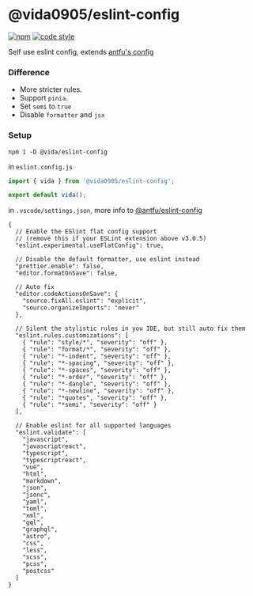 # @vida0905/eslint-config

 [![npm](https://img.shields.io/npm/v/@vida0905/eslint-config.svg?color=444&label=)](https://npmjs.com/package/@vida0905/eslint-config) [![code style](https://antfu.me/badge-code-style.svg)](https://github.com/antfu/eslint-config)

Self use eslint config, extends [antfu's config](https://github.com/antfu/eslint-config)

### Difference

- More stricter rules.
- Support `pinia`.
- Set `semi` to `true`
- Disable `formatter` and `jsx`

### Setup

```shell
npm i -D @vida/eslint-config
```

in `eslint.config.js`

```js
import { vida } from '@vida0905/eslint-config';

export default vida();
```

in `.vscode/settings.json`, more info to [@antfu/eslint-config](https://github.com/antfu/eslint-config?tab=readme-ov-file#vs-code-support-auto-fix-on-save)

```jsonc
{
  // Enable the ESlint flat config support
  // (remove this if your ESLint extension above v3.0.5)
  "eslint.experimental.useFlatConfig": true,

  // Disable the default formatter, use eslint instead
  "prettier.enable": false,
  "editor.formatOnSave": false,

  // Auto fix
  "editor.codeActionsOnSave": {
    "source.fixAll.eslint": "explicit",
    "source.organizeImports": "never"
  },

  // Silent the stylistic rules in you IDE, but still auto fix them
  "eslint.rules.customizations": [
    { "rule": "style/*", "severity": "off" },
    { "rule": "format/*", "severity": "off" },
    { "rule": "*-indent", "severity": "off" },
    { "rule": "*-spacing", "severity": "off" },
    { "rule": "*-spaces", "severity": "off" },
    { "rule": "*-order", "severity": "off" },
    { "rule": "*-dangle", "severity": "off" },
    { "rule": "*-newline", "severity": "off" },
    { "rule": "*quotes", "severity": "off" },
    { "rule": "*semi", "severity": "off" }
  ],

  // Enable eslint for all supported languages
  "eslint.validate": [
    "javascript",
    "javascriptreact",
    "typescript",
    "typescriptreact",
    "vue",
    "html",
    "markdown",
    "json",
    "jsonc",
    "yaml",
    "toml",
    "xml",
    "gql",
    "graphql",
    "astro",
    "css",
    "less",
    "scss",
    "pcss",
    "postcss"
  ]
}
```
